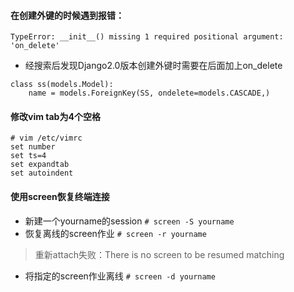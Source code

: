 #### 在创建外键的时候遇到报错：
`TypeError: __init__() missing 1 required positional argument: 'on_delete'`

- 经搜索后发现Django2.0版本创建外键时需要在后面加上on_delete
```
class ss(models.Model):
    name = models.ForeignKey(SS, ondelete=models.CASCADE,)
```

#### 修改vim tab为4个空格
```
# vim /etc/vimrc
set number
set ts=4
set expandtab
set autoindent
```

#### 使用screen恢复终端连接
- 新建一个yourname的session
`# screen -S yourname`
- 恢复离线的screen作业
`# screen -r yourname`

> 重新attach失败：There is no screen to be resumed matching
- 将指定的screen作业离线
`# screen -d yourname`
